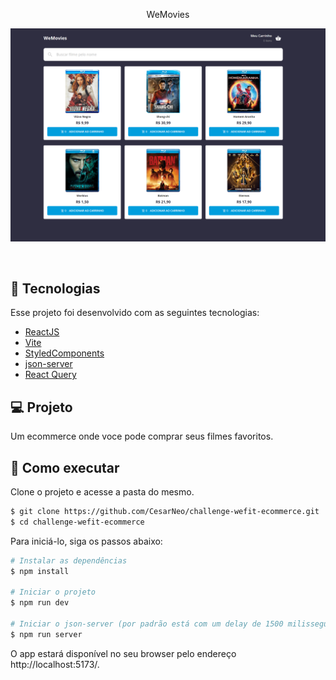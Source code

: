 <p align="center">
  WeMovies
</p>

<p align="center">
  <img src=".github/capa.png" alt="Projeto FigmaClone" />
</p>

<br>

## 🧪 Tecnologias

Esse projeto foi desenvolvido com as seguintes tecnologias:

- [ReactJS](https://react.dev/)
- [Vite](https://vitejs.dev/)
- [StyledComponents](https://styled-components.com/)
- [json-server](https://github.com/typicode/json-server/tree/v0)
- [React Query](https://tanstack.com/query/latest)

## 💻 Projeto

Um ecommerce onde voce pode comprar seus filmes favoritos.

## 🚀 Como executar

Clone o projeto e acesse a pasta do mesmo.

```bash
$ git clone https://github.com/CesarNeo/challenge-wefit-ecommerce.git
$ cd challenge-wefit-ecommerce
```

Para iniciá-lo, siga os passos abaixo:

```bash
# Instalar as dependências
$ npm install

# Iniciar o projeto
$ npm run dev

# Iniciar o json-server (por padrão está com um delay de 1500 milissegundos)
$ npm run server
```

O app estará disponível no seu browser pelo endereço http://localhost:5173/.
